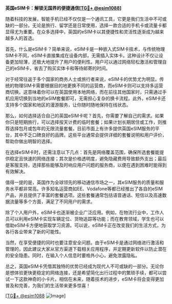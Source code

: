 **英国eSIM卡：解锁无国界的便捷通信[[TG💪+ @esim1088](https://t.me/s/esim1088)]**

随着科技的发展，智能手机已经不仅仅是一个通讯工具，它更是我们生活中不可或缺的一部分。无论是旅行、留学还是日常使用，选择一款合适的手机卡或流量卡都显得尤为重要。在众多选择中，英国的eSIM卡以其便捷性和灵活性逐渐成为越来越多人的首选。

首先，什么是eSIM卡？简单来说，eSIM卡是一种嵌入式SIM卡技术，与传统物理SIM卡不同，eSIM卡直接集成在设备内部，无需插入实体卡。这种设计不仅让设备更加轻薄，还极大地提升了用户的便利性。用户可以通过网络轻松激活和管理自己的eSIM卡，省去了购买实体卡和等待邮寄的时间。

对于经常往返于多个国家的商务人士或旅行者来说，eSIM卡的优势尤为明显。传统的物理SIM卡需要根据目的地更换不同的运营商，而eSIM卡则可以支持多运营商切换。这意味着你可以在英国使用本地网络，而在前往其他国家时，只需通过手机应用切换到当地的eSIM套餐即可，无需担心复杂的换卡流程。此外，eSIM卡还支持多个国家和地区的漫游服务，让你随时随地保持在线状态。

那么，如何选择适合自己的英国eSIM卡呢？首先，你需要了解自己的需求。如果你只是短期旅行，可以选择按天计费的临时套餐；如果计划长期居住或工作，则推荐选择包月或包年的无限流量套餐。目前市面上有许多提供英国eSIM服务的平台，其中不乏口碑良好的品牌。这些平台通常会提供详细的套餐说明和用户评价，帮助你做出明智的选择。

在选择eSIM卡时，还需注意以下几点：首先是网络覆盖范围，确保所选套餐能提供稳定且快速的网络连接；其次是价格透明度，避免隐藏费用导致额外支出；最后是客服支持，选择那些能够及时响应用户问题的服务商，以便在遇到困难时能得到有效解决。

值得一提的是，英国作为全球领先的移动通信市场之一，其eSIM服务的质量和服务水平都非常高。许多知名运营商如EE、Vodafone等都已经推出了各自的eSIM产品，并且提供了丰富的套餐选项。这些套餐通常包括语音通话、短信以及高速数据流量等多个方面，满足了不同用户的需求。

除了个人用户外，eSIM卡也逐渐被企业广泛应用。例如，在物流行业中，工作人员可以利用eSIM卡实现车辆定位、货物追踪等功能；而在教育领域，学生也可以借助eSIM卡方便地获取学习资源。可以说，eSIM卡正在改变我们的生活方式，为各行各业带来了新的可能性。

当然，在享受便捷的同时也要注意安全问题。由于eSIM卡是通过网络进行激活和管理的，因此建议大家从官方渠道下载相关应用程序，并定期更新软件以防止潜在的安全隐患。同时，在输入个人信息时要格外小心，避免泄露隐私。

总之，英国eSIM卡凭借其独特的优势已经成为现代人不可或缺的一部分。无论你是想体验更快更稳定的网络连接，还是希望简化出行过程中的繁琐手续，都可以尝试一下这款神奇的小卡片。相信在未来，随着技术的进步，eSIM卡将会变得更加普及和完善，为我们的生活带来更多惊喜！

[[TG💪+ @esim1088](https://t.me/s/esim1088) ![Image](https://i.postimg.cc/4NQfJmqS/Snipaste-2025-05-13-00-14-12.png)]
